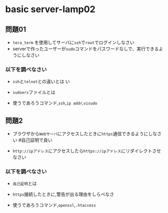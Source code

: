 # basic server-lamp02

## 問題01

* `tera_term` を使用してサーバに`ssh`で`root`でログインしなさい
* serverで作ったユーザーが`sudo`コマンドをパスワードなしで、実行できるようにしなさい

### 以下を調べなさい
- `ssh`と`telnet`との違いとは
い
- `sudoers`ファイルとは

- 使うであろうコマンド,`ssh`,`ip addr`,`visudo`

## 問題2

* ブラウザから`Webサーバ`にアクセスしたときに`https`通信できるようにしなさい #自己証明で良い

* `http://ipアドレス`にアクセスしたら`https://ipアドレス`にリダイレクトさせなさい

### 以下を調べなさい
- `自己証明`とは
- `https`接続したときに,警告が出る理由をしらベなさ

- 使うであろうコマンド,`openssl`,`.htaccess`
